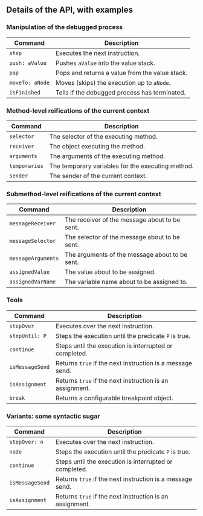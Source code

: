 ## Details of the API, with examples

### Manipulation of the debugged process
| Command | Description |
|---------|------------|
| `step` | Executes the next instruction. |
| `push: aValue` | Pushes `aValue` into the value stack. |
| `pop` | Pops and returns a value from the value stack. |
| `moveTo: aNode` | Moves (skips) the execution up to `aNode`. |
| `isFinished` | Tells if the debugged process has terminated. |

### Method-level reifications of the current context
| Command | Description |
|---------|------------|
| `selector` | The selector of the executing method. |
| `receiver` | The object executing the method. |
| `arguments` | The arguments of the executing method. |
| `temporaries` | The temporary variables for the executing method. |
| `sender` | The sender of the current context. |

### Submethod-level reifications of the current context
| Command | Description |
|---------|------------|
| `messageReceiver` | The receiver of the message about to be sent. |
| `messageSelector` | The selector of the message about to be sent. |
| `messageArguments` | The arguments of the message about to be sent. |
| `assignedValue` | The value about to be assigned. |
| `assignedVarName` | The variable name about to be assigned to. |

### Tools
| Command | Description |
|---------|------------|
| `stepOver` | Executes over the next instruction. |
| `stepUntil: P` | Steps the execution until the predicate `P` is true. |
| `continue` | Steps until the execution is interrupted or completed. |
| `isMessageSend` | Returns `true` if the next instruction is a message send. |
| `isAssignment` | Returns `true` if the next instruction is an assignment. |
| `break` | Returns a configurable breakpoint object. |

### Variants: some syntactic sugar
| Command | Description |
|---------|------------|
| `stepOver: n` | Executes over the next instruction. |
| `node` | Steps the execution until the predicate `P` is true. |
| `continue` | Steps until the execution is interrupted or completed. |
| `isMessageSend` | Returns `true` if the next instruction is a message send. |
| `isAssignment` | Returns `true` if the next instruction is an assignment. |
